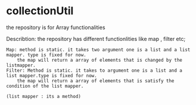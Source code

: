 # collectionUtil
the repository is for Array functionalities

Describtion:
	the repository has different functionlities like map , filter etc;

	Map: method is static. it takes two argument one is a list and a list mapper. type is fixed for now.
		the map will return a array of elements that is changed by the listmapper.
	Filter: Method is static. it takes to argument one is a list and a list mapper.type is fixed for now.
		the map will return a array of elements that is satisfy the condition of the list mapper.

	(list mapper : its a method)
